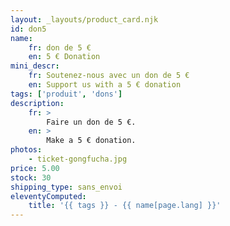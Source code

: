 ```yaml
---
layout: _layouts/product_card.njk
id: don5
name:
    fr: don de 5 €
    en: 5 € Donation
mini_descr:
    fr: Soutenez-nous avec un don de 5 €
    en: Support us with a 5 € donation
tags: ['produit', 'dons']
description: 
    fr: >
        Faire un don de 5 €.
    en: >
        Make a 5 € donation.
photos:
    - ticket-gongfucha.jpg
price: 5.00
stock: 30
shipping_type: sans_envoi
eleventyComputed:
    title: '{{ tags }} - {{ name[page.lang] }}'
---
```

